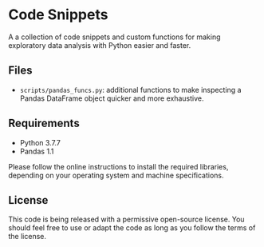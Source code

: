 # Code Snippets

A a collection of code snippets and custom functions for making exploratory data analysis with Python easier and faster.

## Files

* `scripts/pandas_funcs.py`: additional functions to make inspecting a Pandas DataFrame object quicker and more exhaustive.

## Requirements
- Python 3.7.7
- Pandas 1.1

Please follow the online instructions to install the required libraries, depending on your operating system and machine specifications. 

## License

This code is being released with a permissive open-source license. You should feel free to use or adapt the code as long as you follow the terms of the license.
